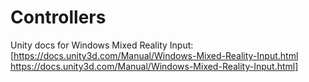 # Controllers

Unity docs for Windows Mixed Reality Input: [https://docs.unity3d.com/Manual/Windows-Mixed-Reality-Input.html 
https://docs.unity3d.com/Manual/Windows-Mixed-Reality-Input.html]

